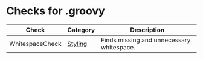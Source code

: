 # Checks for .groovy

Check | Category | Description
----- | -------- | -----------
WhitespaceCheck | [Styling](styling_checks.markdown#styling-checks) | Finds missing and unnecessary whitespace. |